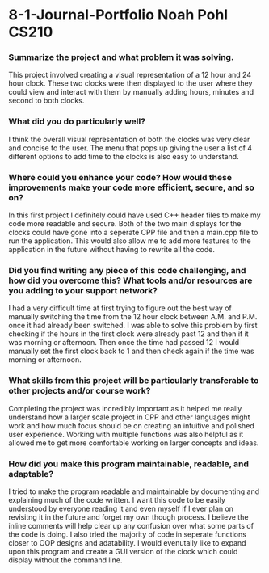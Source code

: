 # 8-1-Journal-Portfolio Noah Pohl CS210 

### Summarize the project and what problem it was solving.
This project involved creating a visual representation of a 12 hour and 24 hour clock. These two clocks were then displayed to the user where they could view and interact with them by manually adding hours, minutes and second to both clocks.

### What did you do particularly well?
I think the overall visual representation of both the clocks was very clear and concise to the user. The menu that pops up giving the user a list of 4 different options to add time to the clocks is also easy to understand.

### Where could you enhance your code? How would these improvements make your code more efficient, secure, and so on?
In this first project I definitely could have used C++ header files to make my code more readable and secure. Both of the two main displays for the clocks could have gone into a seperate CPP file and then a main.cpp file to run the application. This would also allow me to add more features to the application in the future without having to rewrite all the code.

### Did you find writing any piece of this code challenging, and how did you overcome this? What tools and/or resources are you adding to your support network?

I had a very difficult time at first trying to figure out the best way of manually switching the time from the 12 hour clock between A.M. and P.M. once it had already been switched. I was able to solve this problem by first checking if the hours in the first clock were already past 12 and then if it was morning or afternoon. Then once the time had passed 12 I would manually set the first clock back to 1 and then check again if the time was morning or afternoon.


### What skills from this project will be particularly transferable to other projects and/or course work?
Completing the project was incredibly important as it helped me really understand how a larger scale project in CPP and other languages might work and how much focus should be on creating an intuitive and polished user experience. Working with multiple functions was also helpful as it allowed me to get more comfortable working on larger concepts and ideas.


### How did you make this program maintainable, readable, and adaptable?
I tried to make the program readable and maintainable by documenting and explaining much of the code written. I want this code to be easily understood by everyone reading it and even myself if I ever plan on revisitng it in the future and forget my own though process. I believe the inline comments will help clear up any confusion over what some parts of the code is doing. I also tried the majority of code in seperate functions closer to OOP designs and adatability. I would evenutally like to expand upon this program and create a GUI version of the clock which could display without the command line.
